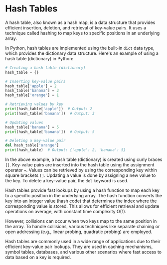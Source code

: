 # Hash Tables

A hash table, also known as a hash map, is a data structure that provides efficient insertion, deletion, and retrieval of key-value pairs. It uses a technique called hashing to map keys to specific positions in an underlying array.

In Python, hash tables are implemented using the built-in `dict` data type, which provides the dictionary data structure. Here's an example of using a hash table (dictionary) in Python:

```python
# Creating a hash table (dictionary)
hash_table = {}

# Inserting key-value pairs
hash_table['apple'] = 2
hash_table['banana'] = 3
hash_table['orange'] = 1

# Retrieving values by key
print(hash_table['apple'])  # Output: 2
print(hash_table['banana'])  # Output: 3

# Updating values
hash_table['banana'] = 5
print(hash_table['banana'])  # Output: 5

# Deleting a key-value pair
del hash_table['orange']
print(hash_table)  # Output: {'apple': 2, 'banana': 5}
```

In the above example, a hash table (dictionary) is created using curly braces `{}`. Key-value pairs are inserted into the hash table using the assignment operator `=`. Values can be retrieved by using the corresponding key within square brackets `[]`. Updating a value is done by assigning a new value to the key. To delete a key-value pair, the `del` keyword is used.

Hash tables provide fast lookups by using a hash function to map each key to a specific position in the underlying array. The hash function converts the key into an integer value (hash code) that determines the index where the corresponding value is stored. This allows for efficient retrieval and update operations on average, with constant time complexity O(1).

However, collisions can occur when two keys map to the same position in the array. To handle collisions, various techniques like separate chaining or open addressing (e.g., linear probing, quadratic probing) are employed.

Hash tables are commonly used in a wide range of applications due to their efficient key-value pair lookups. They are used in caching mechanisms, symbol tables, databases, and various other scenarios where fast access to data based on a key is required.